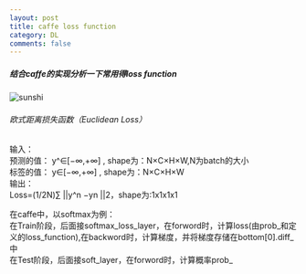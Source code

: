 ```yaml
---
layout: post
title: caffe loss function
category: DL
comments: false
---
```

##### 结合caffe的实现分析一下常用得loss function

![sunshi](https://raw.githubusercontent.com/glbing/blogs/gh-pages/images/sunshi.png)   

###### 欧式距离损失函数（Euclidean Loss）
输入：  
预测的值： y^∈[−∞,+∞] , shape为：N×C×H×W,N为batch的大小   
标签的值： y∈[−∞,+∞] , shape为：N×C×H×W   
输出：  
Loss=(1/2N)∑ ||y^n −yn ||2，shape为:1x1x1x1  

在caffe中，以softmax为例：  
在Train阶段，后面接softmax_loss_layer，在forword时，计算loss(由prob_和定义的loss_function),在backword时，计算梯度，并将梯度存储在bottom[0].diff_中  
在Test阶段，后面接soft_layer，在forword时，计算概率prob_
